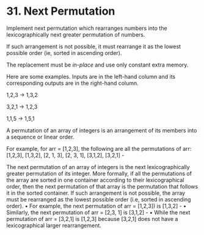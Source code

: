 # 31. Next Permutation

Implement next permutation
which rearranges numbers into the lexicographically next greater permutation of numbers.

If such arrangement is not possible,
it must rearrange it as the lowest possible order (ie, sorted in ascending order).

The replacement must be _in-place_ and use only constant extra memory.

Here are some examples.
Inputs are in the left-hand column and
its corresponding outputs are in the right-hand column.

1,2,3 → 1,3,2

3,2,1 → 1,2,3

1,1,5 → 1,5,1

A permutation of an array of integers is an arrangement of its members into a sequence or linear order.

For example, for arr = [1,2,3],
the following are all the permutations of arr:
[1,2,3],
[1,3,2],
[2, 1, 3],
[2, 3, 1],
[3,1,2],
[3,2,1] -

The next permutation of an array of integers is the next lexicographically greater permutation of its integer. More formally, if all the permutations of the array are sorted in one container according to their lexicographical order, then the next permutation of that array is the permutation that follows it in the sorted container. If such arrangement is not possible, the array must be rearranged as the lowest possible order (i.e, sorted in ascending order).
• For example, the next permutation of arr = [1,2,3])
is [1,3,2] -
• Similarly, the next permutation of arr = [2,3, 1] is [3,1,2] -
• While the next permutation of arr = [3,2,1] is [1,2,3] because [3,2,1] does not have a lexicographical larger rearrangement.

